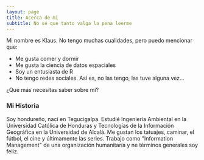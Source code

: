 ```yaml
---
layout: page
title: Acerca de mi
subtitle: No sé que tanto valga la pena leerme
---
```


Mi nombre es Klaus. No tengo muchas cualidades, pero puedo mencionar que:

- Me gusta comer y dormir
- Me gusta la ciencia de datos espaciales
- Soy un entusiasta de R
- No tengo redes sociales. Así es, no las tengo, las tuve alguna vez...

¿Qué más necesitas saber sobre mi?

### Mi Historia

Soy hondureño, nací en Tegucigalpa. Estudié Ingeniería Ambiental en la Universidad Católica de Honduras y Tecnologías de la Información Geográfica en la Universidad de Alcalá. Me gustan los tatuajes, caminar, el fútbol, el cine y últimamente las series. Trabajo como "Information Management" de una organización humanitaría y ne términos generales soy feliz. 
